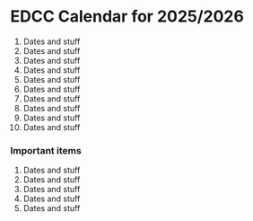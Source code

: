 # EDCC Calendar for 2025/2026

1. Dates and stuff
1. Dates and stuff
1. Dates and stuff
1. Dates and stuff
1. Dates and stuff
1. Dates and stuff
1. Dates and stuff
1. Dates and stuff
1. Dates and stuff
1. Dates and stuff

### Important items
1. Dates and stuff
1. Dates and stuff
1. Dates and stuff
1. Dates and stuff
1. Dates and stuff